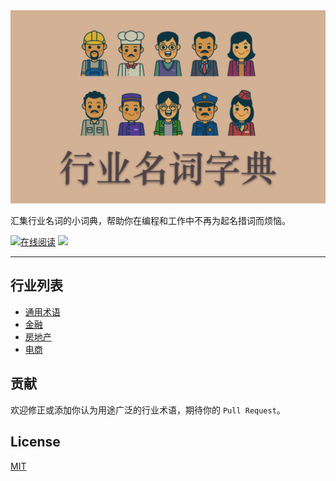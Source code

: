 
<center>
    <img src="docs/_media/logo.png" width="625px"/>
</center>

汇集行业名词的小词典，帮助你在编程和工作中不再为起名措词而烦恼。


[![在线阅读](https://img.shields.io/badge/%E5%9C%A8%E7%BA%BF%E9%98%85%E8%AF%BB-website-ff69b4.svg?style=for-the-badge)](https://biezhi.github.io/industry-glossary/)
[![](https://img.shields.io/cocoapods/l/AFNetworking.svg?maxAge=2592000)](LICENSE)

---

## 行业列表

- [通用术语](#通用术语)
- [金融](#金融)
- [房地产](#房地产)
- [电商](#电商)

## 贡献

欢迎修正或添加你认为用途广泛的行业术语，期待你的 `Pull Request`。

## License

[MIT](LICENSE)